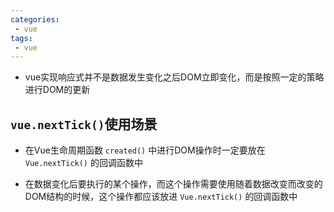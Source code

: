 ```yaml
---
categories:
 - vue
tags:
 - vue
---
```

* vue实现响应式并不是数据发生变化之后DOM立即变化，而是按照一定的策略进行DOM的更新

## `vue.nextTick()`使用场景

* 在Vue生命周期函数 `created()` 中进行DOM操作时一定要放在 `Vue.nextTick()` 的回调函数中

* 在数据变化后要执行的某个操作，而这个操作需要使用随着数据改变而改变的DOM结构的时候，这个操作都应该放进 `Vue.nextTick()` 的回调函数中
